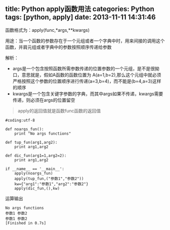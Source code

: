 title: Python apply函数用法
categories: Python
tags: [python, apply]
date: 2013-11-11 14:31:46
---
函数格式为：apply(func,*args,**kwargs)

用途：当一个函数的参数存在于一个元组或者一个字典中时，用来间接的调用这个函数，并肩元组或者字典中的参数按照顺序传递给参数

解析：
* args是一个包含按照函数所需参数传递的位置参数的一个元组，是不是很拗口，意思就是，假如A函数的函数位置为 A(a=1,b=2),那么这个元组中就必须严格按照这个参数的位置顺序进行传递(a=3,b=4)，而不能是(b=4,a=3)这样的顺序
* kwargs是一个包含关键字参数的字典，而其中args如果不传递，kwargs需要传递，则必须在args的位置留空<!--more-->

> apply的返回值就是函数func函数的返回值
 

```
#coding:utf-8

def noargs_fun():
	print "No args functions"

def tup_fun(arg1,arg2):
	print arg1,arg2

def dic_fun(arg1=1,arg2=2):
	print arg1,arg2

if __name__ == '__main__':
	apply(noargs_fun)
	apply(tup_fun,("参数1","参数2"))
	kw={"arg1":"参数1","arg2":"参数2"}
	apply(dic_fun,(),kw)
```
运算输出
```
No args functions
参数1 参数2
参数1 参数2
[Finished in 0.7s]
```



</br>